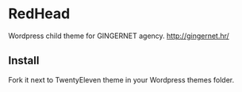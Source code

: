 # RedHead

Wordpress child theme for GINGERNET agency. http://gingernet.hr/

## Install

Fork it next to TwentyEleven theme in your Wordpress themes folder.